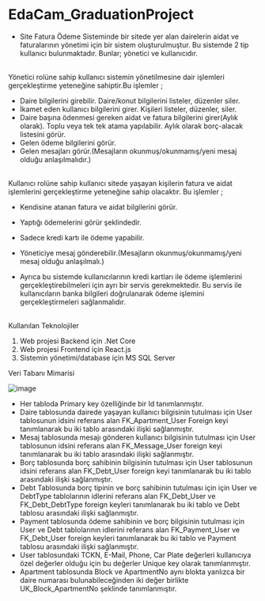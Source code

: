 # EdaCam_GraduationProject
- Site Fatura Ödeme Sisteminde bir sitede yer alan dairelerin aidat ve faturalarının yönetimi için bir sistem oluşturulmuştur. Bu sistemde 2 tip kullanıcı bulunmaktadır. Bunlar; yönetici ve kullanıcıdır.

<br> Yönetici rolüne sahip kullanıcı sistemin yönetilmesine dair işlemleri gerçekleştirme yeteneğine sahiptir.Bu işlemler ;

-	Daire bilgilerini girebilir. Daire/konut bilgilerini listeler, düzenler siler.
-	İkamet eden kullanıcı bilgilerini girer. Kişileri listeler, düzenler, siler.
-	Daire başına ödenmesi gereken aidat ve fatura bilgilerini girer(Aylık olarak). Toplu veya tek tek atama yapılabilir. Aylık olarak borç-alacak listesini görür.
-	Gelen ödeme bilgilerini görür.
-	Gelen mesajları görür.(Mesajların okunmuş/okunmamış/yeni mesaj olduğu anlaşılmalıdır.)

<br> Kullanıcı rolüne sahip kullanıcı sitede yaşayan kişilerin fatura ve aidat işlemlerini gerçekleştirme yeteneğine sahip olacaktır. Bu işlemler ;

-	Kendisine atanan fatura ve aidat bilgilerini görür.
- Yaptığı ödemelerini görür şeklindedir.
- Sadece kredi kartı ile ödeme yapabilir.
- Yöneticiye mesaj gönderebilir.(Mesajların okunmuş/okunmamış/yeni mesaj olduğu anlaşılmalı.)

- Ayrıca bu sistemde kullanıcılarının kredi kartları ile ödeme işlemlerini gerçekleştirebilmeleri için ayrı bir servis gerekmektedir. Bu servis ile kullanıcıların banka bilgileri doğrulanarak ödeme işlemini gerçekleştirmeleri sağlanmalıdır.

<br> Kullanılan Teknolojiler
1. Web projesi Backend için 
.Net Core
2. Web projesi Frontend için
React.js 
3. Sistemin yönetimi/database için
 MS SQL Server 

Veri Tabanı Mimarisi

![image](https://user-images.githubusercontent.com/54909611/153974237-ed268256-817c-47a1-b375-a44677387c8f.png)
 
- Her tabloda Primary key özelliğinde bir Id tanımlanmıştır. 
- Daire tablosunda dairede yaşayan kullanıcı bilgisinin tutulması için User tablosunun idsini referans alan FK_Apartment_User Foreign keyi tanımlanarak bu iki tablo arasındaki ilişki sağlanmıştır.
- Mesaj tablosunda mesajı gönderen kullanıcı bilgisinin tutulması için User tablosunun idsini referans alan FK_Message_User foreign keyi tanımlanarak bu iki tablo arasındaki ilişki sağlanmıştır.
- Borç tablosunda borç sahibinin bilgisinin tutulması için User tablosunun idsini referans alan FK_Debt_User foreign keyi tanımlanarak bu iki tablo arasındaki ilişki sağlanmıştır.
- Debt Tablosunda borç tipinin ve borç sahibinin tutulması için için User ve DebtType tablolarının idlerini referans alan FK_Debt_User ve FK_Debt_DebtType foreign keyleri tanımlanarak bu iki tablo ve Debt tablosu arasındaki ilişki sağlanmıştır.
- Payment tablosunda ödeme sahibinin ve borç bilgisinin tutulması için User ve Debt tablolarının idlerini referans alan FK_Payment_User ve FK_Debt_User foreign keyleri tanımlanarak bu iki tablo ve Payment tablosu arasındaki ilişki sağlanmıştır.
- User tablosundaki TCKN, E-Mail, Phone, Car Plate değerleri kullanıcıya özel değerler olduğu için bu değerler Unique key olarak tanımlanmıştır.
- Apartment tablosunda Block ve ApartmentNo aynı blokta yanlızca bir daire numarası bulunabileceğinden iki değer birlikte UK_Block_ApartmentNo şeklinde tanımlanmıştır.

